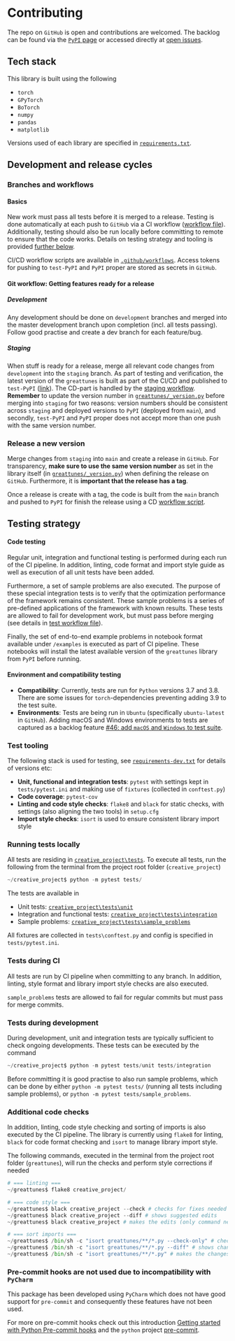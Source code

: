 # Contributing

The repo on `GitHub` is open and contributions are welcomed. The backlog can be found via the 
[`PyPI` page](https://pypi.org/project/greattunes/) or accessed directly at 
[open issues](https://github.com/svedel/greattunes/issues).

## Tech stack

This library is built using the following
* `torch`
* `GPyTorch`
* `BoTorch`
* `numpy`
* `pandas`
* `matplotlib`

Versions used of each library are specified in [`requirements.txt`](requirements.txt).

## Development and release cycles

### Branches and workflows

#### Basics
New work must pass all tests before it is merged to a release. Testing is done automatically at each push to `GitHub` 
via a CI workflow ([workflow file](#.github/workflows/testing.yml)). Additionally, testing should also be run 
locally before committing to remote to ensure that the code works. Details on testing strategy and tooling is provided 
[further below](#testing-strategy).

CI/CD workflow scripts are available in [`.github/workflows`](#.github/workflows). Access tokens for pushing to 
`test-PyPI` and `PyPI` proper are stored as secrets in `GitHub`.

#### Git workflow: Getting features ready for a release 

##### Development
Any development should be done on `development` branches and merged into the master development branch upon completion 
(incl. all tests passing). Follow good practise and create a dev branch for each feature/bug.

##### Staging
When stuff is ready for a release, merge all relevant code changes from `development` into the `staging` branch. 
As part of testing and verification, the latest version of the `greattunes` is built as part of the CI/CD and published 
to `test-PyPI` ([link](https://test.pypi.org/project/greattunes/)). The CD-part is handled by the 
[staging workflow](#.github/workflows/staging.workflow.yml). **Remember** to update the version number in 
[`greattunes/_version.py`](#greattunes/_version.py) before merging into `staging` for two reasons: version numbers 
should be consistent across `staging` and deployed versions to `PyPI` (deployed from `main`), and secondly, `test-PyPI`
and `PyPI` proper does not accept more than one push with the same version number.

### Release a new version 

Merge changes from `staging` into `main` and create a release in `GitHub`. For transparency, **make sure to use the same
version number** as set in the library itself (in [`greattunes/_version.py`](#greattunes/_version.py)) when defining the 
release on `GitHub`. Furthermore, it is **important that the release has a tag**.

Once a release is create with a tag, the code is built from the `main` branch and pushed to `PyPI` for finish the 
release using a CD [workflow script](#.github/workflows/prod.workflow.yml).

## Testing strategy

#### Code testing
Regular unit, integration and functional testing is performed during each run of the CI pipeline. In addition, linting, 
code format and import style guide as well as execution of all unit tests have been added.

Furthermore, a set of sample problems are also executed. The purpose of these special integration tests is to verify
that the optimization performance of the framework remains consistent. These sample problems is a series of pre-defined
applications of the framework with known results. These tests are allowed to fail for development work, but must pass
before merging (see details in [test workflow file](#.github/workflows/testing.yml)).

Finally, the set of end-to-end example problems in notebook format available under `/examples` is executed as part of
CI pipeline. These notebooks will install the latest available version of the `greattunes` library from `PyPI` before 
running.

#### Environment and compatibility testing

* **Compatibility**: Currently, tests are run for `Python` versions 3.7 and 3.8. There are some issues for 
  `torch`-dependencies preventing adding 3.9 to the test suite.
* **Environments**: Tests are being run in `Ubuntu` (specifically `ubuntu-latest` in `GitHub`). Adding macOS and Windows
  environments to tests are captured as a backlog feature 
  [#46: add `macOS` and `Windows` to test suite](https://github.com/svedel/greattunes/issues/46).

### Test tooling

The following stack is used for testing, see [`requirements-dev.txt`](requirements-dev.txt) for details of versions etc:
* **Unit, functional and integration tests**: `pytest` with settings kept in `tests/pytest.ini` and making use of `fixtures` 
  (collected in `conftest.py`)
* **Code coverage**: `pytest-cov`
* **Linting and code style checks**: `flake8` and `black` for static checks, with settings (also aligning the two tools) 
  in  `setup.cfg`
* **Import style checks**: `isort` is used to ensure consistent library import style

### Running tests locally

All tests are residing in [`creative_project\tests`](tests). To execute all tests, run the following from the terminal 
from the project root folder (`creative_project`)
```python
~/creative_project$ python -m pytest tests/
```

The tests are available in 
* Unit tests: [`creative_project\tests\unit`](tests/unit)
* Integration and functional tests: [`creative_project\tests\integration`](tests/integration)
* Sample problems: [`creative_project\tests\sample_problems`](tests/sample_problems)

All fixtures are collected in `tests\conftest.py` and config is specified in `tests/pytest.ini`.

### Tests during CI
All tests are run by CI pipeline when committing to any branch. In addition, linting, style format and library import
style checks are also executed.

`sample_problems` tests are allowed to fail for regular commits but must pass for merge commits.

### Tests during development
During development, unit and integration tests are typically sufficient to check ongoing developments. These tests can
be executed by the command
```python
~/creative_project$ python -m pytest tests/unit tests/integration
```
Before committing it is good practise to also run sample problems, which can be done by either `python -m pytest tests/`
(running all tests including sample problems), or `python -m pytest tests/sample_problems`.

### Additional code checks 
In addition, linting, code style checking and sorting of imports is also executed by the CI pipeline. The library is
currently using `flake8` for linting, `black` for code format checking and `isort` to manage library import style.

The following commands, executed in the terminal from the project root folder (`greattunes`), will run the checks 
and perform style corrections if needed
```python
# === linting ===
~/greattunes$ flake8 creative_project/

# === code style ===
~/greattunes$ black creative_project --check # checks for fixes needed
~/greattunes$ black creative_project --diff # shows suggested edits
~/greattunes$ black creative_project # makes the edits (only command needed to update the code)

# === sort imports ===
~/greattunes$ /bin/sh -c "isort greattunes/**/*.py --check-only" # checks for sorting opportunities
~/greattunes$ /bin/sh -c "isort greattunes/**/*.py --diff" # shows changes that could be done
~/greattunes$ /bin/sh -c "isort greattunes/**/*.py" # makes the changes (only command needed to update the code)
```

### Pre-commit hooks are not used due to incompatibility with `PyCharm`
This package has been developed using `PyCharm` which does not have good support for `pre-commit` and consequently these 
features have not been used.

For more on pre-commit hooks check out this introduction 
[Getting started with Python Pre-commit hooks](https://towardsdatascience.com/getting-started-with-python-pre-commit-hooks-28be2b2d09d5) 
and the `python` project [pre-commit](https://pre-commit.com/#intro).